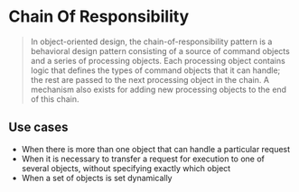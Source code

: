﻿# Chain Of Responsibility

> In object-oriented design, the chain-of-responsibility pattern is a behavioral design pattern consisting of a source of command objects and a series of processing objects. Each processing object contains logic that defines the types of command objects that it can handle; the rest are passed to the next processing object in the chain. A mechanism also exists for adding new processing objects to the end of this chain.

## Use cases

* When there is more than one object that can handle a particular request
* When it is necessary to transfer a request for execution to one of several objects, without specifying exactly which object
* When a set of objects is set dynamically